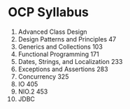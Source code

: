 # OCP Syllabus
1. Advanced Class Design
2. Design Patterns and Principles 47
3. Generics and Collections 103
4. Functional Programming 171
5. Dates, Strings, and Localization 233
6. Exceptions and Assertions 283
7. Concurrency 325
8. IO 405
9. NIO.2 453
10. JDBC
